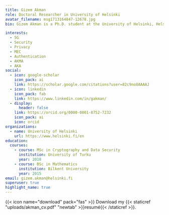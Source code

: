 ```yaml
---
title: Gizem Akman
role: Doctoral Researcher in University of Helsinki
avatar_filename: msg1713164847-12678.jpg
bio: Gizem Akman is a Ph.D. student at the University of Helsinki, Helsinki, Finland, and part of the Secure Systems Research Group. She received a Bachelor’s degree in Mathematics in 2015 from Bilkent University, Ankara, Turkey, and a Master’s degree in Cryptography and Data Security in 2018 from the University of Turku, Turku, Finland. Her Master’s thesis focused on identity privacy in 5G networks, and her research interests also include privacy and security in Multi-SIM devices and 5G services. JJJJJJJJJJJJJJJJJJJJJ

interests:
  - 5G
  - Security
  - Privacy
  - MEC
  - Authentication
  - AKMA
  - AKA
social:
  - icon: google-scholar
    icon_pack: ai
    link: https://scholar.google.com/citations?user=82c9no8AAAAJ
  - icon: linkedin
    icon_pack: fab
    link: https://www.linkedin.com/in/gakman/
  - display:
      header: false
    link: https://orcid.org/0000-0001-8752-7232
    icon_pack: ai
    icon: orcid
organizations:
  - name: University of Helsinki
    url: https://www.helsinki.fi/en
education:
  courses:
    - course: MSc in Cryptography and Data Security
      institution: University of Turku
      year: 2018
    - course: BSc in Mathematics
      institution: Bilkent University
      year: 2015
email: gizem.akman@helsinki.fi
superuser: true
highlight_name: true
---
```



{{< icon name="download" pack="fas" >}} Download my {{< staticref "uploads/akman_cv.pdf" "newtab" >}}resumé{{< /staticref >}}.